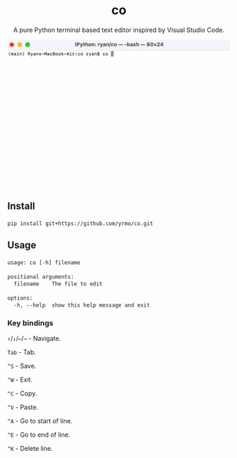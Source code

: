 <div align="center">
<h1>co</h1>

A pure Python terminal based text editor inspired by Visual Studio Code. 

<img src="co.gif"></img>
</div>

## Install

```
pip install git+https://github.com/yrmo/co.git
```

## Usage

```
usage: co [-h] filename

positional arguments:
  filename    The file to edit

options:
  -h, --help  show this help message and exit
```

### Key bindings

`↑`/`↓`/`←`/`→` - Navigate.

`Tab` - Tab.

`^S` - Save.

`^W` - Exit.

`^C` - Copy.

`^V` - Paste.

`^A` - Go to start of line.

`^E` - Go to end of line.

`^K` - Delete line.
